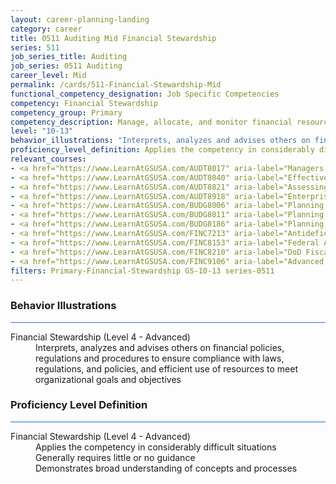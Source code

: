```yaml
---
layout: career-planning-landing
category: career
title: 0511 Auditing Mid Financial Stewardship
series: 511
job_series_title: Auditing
job_series: 0511 Auditing
career_level: Mid
permalink: /cards/511-Financial-Stewardship-Mid
functional_competency_designation: Job Specific Competencies
competency: Financial Stewardship
competency_group: Primary
competency_description: Manage, allocate, and monitor financial resources in compliance with laws, regulations, and policies, with sufficient transparency and appropriate internal controls to ensure these resources are efficiently applied to meet organizational goals and objectives, while considering the Federal Government's fiduciary duty to the Nation.
level: "10-13"
behavior_illustrations: "Interprets, analyzes and advises others on financial policies, regulations and procedures to ensure compliance with laws, regulations, and policies, and efficient use of resources to meet organizational goals and objectives"
proficiency_level_definition: Applies the competency in considerably difficult situations ? Generally requires little or no guidance ? Demonstrates broad understanding of concepts and processes
relevant_courses: 
- <a href="https://www.LearnAtGSUSA.com/AUDT8017" aria-label="Managers and Auditors Roles in Assessing Internal Controls (AUDT8003), GSU - https://www.LearnAtGSUSA.com/AUDT8017">Managers and Auditors Roles in Assessing Internal Controls (AUDT8003), GSU</a>
- <a href="https://www.LearnAtGSUSA.com/AUDT8040" aria-label="Effective Audit Resolution, Follow-up and Implementation (AUDT8034), GSU - https://www.LearnAtGSUSA.com/AUDT8040">Effective Audit Resolution, Follow-up and Implementation (AUDT8034), GSU</a>
- <a href="https://www.LearnAtGSUSA.com/AUDT8821" aria-label="Assessing Financial Related Activities and Controls (AUDT8811), GSU - https://www.LearnAtGSUSA.com/AUDT8821">Assessing Financial Related Activities and Controls (AUDT8811), GSU</a>
- <a href="https://www.LearnAtGSUSA.com/AUDT8918" aria-label="Enterprise Risk Management&#58; Executive Seminar (AUDT8912), GSU - https://www.LearnAtGSUSA.com/AUDT8918">Enterprise Risk Management&#58; Executive Seminar (AUDT8912), GSU</a>
- <a href="https://www.LearnAtGSUSA.com/BUDG8006" aria-label="Planning, Programming, Budgeting and Execution (PPBE) (BUDG8000), GSU - https://www.LearnAtGSUSA.com/BUDG8006">Planning, Programming, Budgeting and Execution (PPBE) (BUDG8000), GSU</a>
- <a href="https://www.LearnAtGSUSA.com/BUDG8011" aria-label="Planning, Programming, Budgeting and Execution (PPBE), Army (BUDG8001), GSU - https://www.LearnAtGSUSA.com/BUDG8011">Planning, Programming, Budgeting and Execution (PPBE), Army (BUDG8001), GSU</a>
- <a href="https://www.LearnAtGSUSA.com/BUDG8186" aria-label="Planning, Budgeting and Performance Measurement (BUDG8180), GSU - https://www.LearnAtGSUSA.com/BUDG8186">Planning, Budgeting and Performance Measurement (BUDG8180), GSU</a>
- <a href="https://www.LearnAtGSUSA.com/FINC7213" aria-label="Antideficiency Act (FINC7207), GSU - https://www.LearnAtGSUSA.com/FINC7213">Antideficiency Act (FINC7207), GSU</a>
- <a href="https://www.LearnAtGSUSA.com/FINC8153" aria-label="Federal Appropriations Law Refresher and Update (FINC8147), GSU - https://www.LearnAtGSUSA.com/FINC8153">Federal Appropriations Law Refresher and Update (FINC8147), GSU</a>
- <a href="https://www.LearnAtGSUSA.com/FINC8210" aria-label="DoD Fiscal Law Principles (FINC8200), GSU - https://www.LearnAtGSUSA.com/FINC8210">DoD Fiscal Law Principles (FINC8200), GSU</a>
- <a href="https://www.LearnAtGSUSA.com/FINC9106" aria-label="Advanced Appropriations Law (FINC9100), GSU - https://www.LearnAtGSUSA.com/FINC9106">Advanced Appropriations Law (FINC9100), GSU</a>
filters: Primary-Financial-Stewardship GS-10-13 series-0511
---
```


<div class="desktop:grid-col-6 margin-y-3">
  <div class="border-top-2 bg-white padding-3 shadow-5 height-full members-hover border-1px button-border border-top-blue radius-lg card-text-color">
    <h3>Behavior Illustrations</h3>
    <hr style="background-color: #1b74e0 !important;"/>
    <dl class="text-base card-content-color"><dt>Financial Stewardship (Level 4 - Advanced)</dt><dd>Interprets, analyzes and advises others on financial policies, regulations and procedures to ensure compliance with laws, regulations, and policies, and efficient use of resources to meet organizational goals and objectives</dd></dl>
  </div>
</div>
<div class="desktop:grid-col-6 margin-y-3">
  <div class="border-top-2 bg-white padding-3 shadow-5 height-full members-hover border-1px button-border border-top-blue radius-lg card-text-color">
    <h3>Proficiency Level Definition</h3>
     <hr style="background-color: #1b74e0 !important;"/>
    <dl class="text-base card-content-color"><dt>Financial Stewardship (Level 4 - Advanced)</dt><dd>Applies the competency in considerably difficult situations </dd><dd> Generally requires little or no guidance </dd><dd> Demonstrates broad understanding of concepts and processes</dd></dl>
  </div>
</div>
